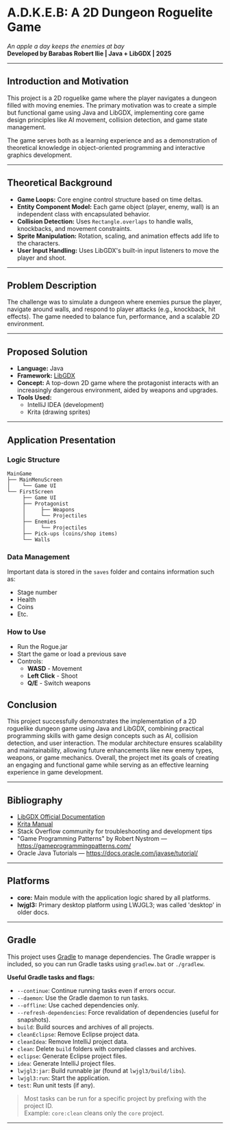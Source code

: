 
# A.D.K.E.B: A 2D Dungeon Roguelite Game  
*An apple a day keeps the enemies at bay*  
**Developed by Barabas Robert Ilie | Java + LibGDX | 2025**

---

## Introduction and Motivation

This project is a 2D roguelike game where the player navigates a dungeon filled with moving enemies. The primary motivation was to create a simple but functional game using Java and LibGDX, implementing core game design principles like AI movement, collision detection, and game state management.

The game serves both as a learning experience and as a demonstration of theoretical knowledge in object-oriented programming and interactive graphics development.

---

## Theoretical Background

- **Game Loops:** Core engine control structure based on time deltas.  
- **Entity Component Model:** Each game object (player, enemy, wall) is an independent class with encapsulated behavior.  
- **Collision Detection:** Uses `Rectangle.overlaps` to handle walls, knockbacks, and movement constraints.  
- **Sprite Manipulation:** Rotation, scaling, and animation effects add life to the characters.  
- **User Input Handling:** Uses LibGDX's built-in input listeners to move the player and shoot.

---

## Problem Description

The challenge was to simulate a dungeon where enemies pursue the player, navigate around walls, and respond to player attacks (e.g., knockback, hit effects). The game needed to balance fun, performance, and a scalable 2D environment.

---

## Proposed Solution

- **Language:** Java  
- **Framework:** [LibGDX](https://libgdx.com/)  
- **Concept:** A top-down 2D game where the protagonist interacts with an increasingly dangerous environment, aided by weapons and upgrades.  
- **Tools Used:**  
  - IntelliJ IDEA (development)  
  - Krita (drawing sprites)

---

## Application Presentation

### Logic Structure

```
MainGame
├── MainMenuScreen
│    └── Game UI
└── FirstScreen
     ├── Game UI
     ├── Protagonist
     │     ├── Weapons
     │     └── Projectiles
     ├── Enemies
     │     └── Projectiles
     ├── Pick-ups (coins/shop items)
     └── Walls
```

### Data Management

Important data is stored in the `saves` folder and contains information such as:  
- Stage number  
- Health  
- Coins  
- Etc.

### How to Use

- Run the Rogue.jar
- Start the game or load a previous save
- Controls:
  - **WASD** - Movement
  - **Left Click** - Shoot
  - **Q/E** - Switch weapons



## Conclusion

This project successfully demonstrates the implementation of a 2D roguelike dungeon game using Java and LibGDX, combining practical programming skills with game design concepts such as AI, collision detection, and user interaction. The modular architecture ensures scalability and maintainability, allowing future enhancements like new enemy types, weapons, or game mechanics. Overall, the project met its goals of creating an engaging and functional game while serving as an effective learning experience in game development.

---

## Bibliography

- [LibGDX Official Documentation](https://libgdx.com/wiki/)  
- [Krita Manual](https://docs.krita.org/en/)  
- Stack Overflow community for troubleshooting and development tips  
- "Game Programming Patterns" by Robert Nystrom — https://gameprogrammingpatterns.com/  
- Oracle Java Tutorials — https://docs.oracle.com/javase/tutorial/

---

## Platforms

- **core:** Main module with the application logic shared by all platforms.  
- **lwjgl3:** Primary desktop platform using LWJGL3; was called 'desktop' in older docs.

---

## Gradle

This project uses [Gradle](https://gradle.org/) to manage dependencies. The Gradle wrapper is included, so you can run Gradle tasks using `gradlew.bat` or `./gradlew`.

**Useful Gradle tasks and flags:**

- `--continue`: Continue running tasks even if errors occur.  
- `--daemon`: Use the Gradle daemon to run tasks.  
- `--offline`: Use cached dependencies only.  
- `--refresh-dependencies`: Force revalidation of dependencies (useful for snapshots).  
- `build`: Build sources and archives of all projects.  
- `cleanEclipse`: Remove Eclipse project data.  
- `cleanIdea`: Remove IntelliJ project data.  
- `clean`: Delete `build` folders with compiled classes and archives.  
- `eclipse`: Generate Eclipse project files.  
- `idea`: Generate IntelliJ project files.  
- `lwjgl3:jar`: Build runnable jar (found at `lwjgl3/build/libs`).  
- `lwjgl3:run`: Start the application.  
- `test`: Run unit tests (if any).

> Most tasks can be run for a specific project by prefixing with the project ID.  
> Example: `core:clean` cleans only the `core` project.

---
